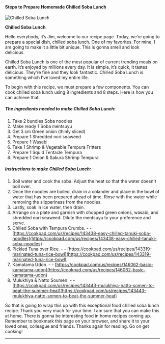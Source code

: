            

#### Steps to Prepare Homemade Chilled Soba Lunch

![Chilled Soba Lunch](https://img-global.cpcdn.com/recipes/5712520183545856/751x532cq70/chilled-soba-lunch-recipe-main-photo.jpg)

**Chilled Soba Lunch**

Hello everybody, it’s Jim, welcome to our recipe page. Today, we’re going to prepare a special dish, chilled soba lunch. One of my favorites. For mine, I am going to make it a little bit unique. This is gonna smell and look delicious.

Chilled Soba Lunch is one of the most popular of current trending meals on earth. It’s enjoyed by millions every day. It is simple, it’s quick, it tastes delicious. They’re fine and they look fantastic. Chilled Soba Lunch is something which I’ve loved my entire life.

To begin with this recipe, we must prepare a few components. You can cook chilled soba lunch using 8 ingredients and 8 steps. Here is how you can achieve that.

##### The ingredients needed to make Chilled Soba Lunch:

1.  Take 2 bundles Soba noodles
2.  Make ready 1 Soba mentsuyu
3.  Get 3 cm Green onion (thinly sliced)
4.  Prepare 1 Shredded nori seaweed
5.  Prepare 1 Wasabi
6.  Take 1 Shrimp & Vegetable Tempura Fritters
7.  Prepare 1 Squid Tentacle Tempura
8.  Prepare 1 Onion & Sakura Shrimp Tempura

##### Instructions to make Chilled Soba Lunch:

1.  Boil water and cook the soba. Adjust the heat so that the water doesn't boil over.
2.  Once the noodles are boiled, drain in a colander and place in the bowl of water that has been prepared ahead of time. Rinse with the water while removing the slipperiness from the noodles.
3.  Lastly, soak in ice water, then drain.
4.  Arrange on a plate and garnish with chopped green onions, wasabi, and shredded nori seaweed. Dilute the mentsuyu to your preference and serve.
5.  Chilled Soba with Tempura Crumbs. - - [https://cookpad.com/us/recipes/143438-easy-chilled-tanuki-soba-noodles](https://cookpad.com/us/recipes/143438-easy-chilled-tanuki-soba-noodles)
6.  Pickled Tuna over Rice. - - [https://cookpad.com/us/recipes/143319-marinated-tuna-rice-bowl](https://cookpad.com/us/recipes/143319-marinated-tuna-rice-bowl)
7.  Kamatama Udon. - - [https://cookpad.com/us/recipes/146062-basic-kamatama-udon](https://cookpad.com/us/recipes/146062-basic-kamatama-udon)
8.  Mulukhiya & Natto Soumen. - - [https://cookpad.com/us/recipes/143443-mulukhiya-natto-somen-to-beat-the-summer-heat](https://cookpad.com/us/recipes/143443-mulukhiya-natto-somen-to-beat-the-summer-heat)

So that is going to wrap this up with this exceptional food chilled soba lunch recipe. Thank you very much for your time. I am sure that you can make this at home. There is gonna be interesting food in home recipes coming up. Remember to bookmark this page on your browser, and share it to your loved ones, colleague and friends. Thanks again for reading. Go on get cooking!

* * *